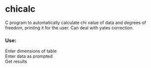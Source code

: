 # chicalc

C program to automatically calculate chi value of data and degrees of freedom, printing it for the user. Can deal with yates correction.

### Use:
Enter dimensions of table  
Enter data as prompted  
Get results